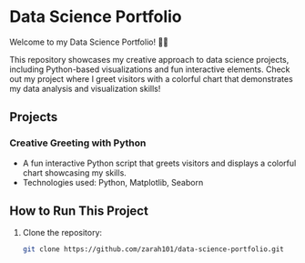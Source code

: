 # Data Science Portfolio

Welcome to my Data Science Portfolio! 🎉🎉

This repository showcases my creative approach to data science projects, including Python-based visualizations and fun interactive elements. Check out my project where I greet visitors with a colorful chart that demonstrates my data analysis and visualization skills!

## Projects

### Creative Greeting with Python
- A fun interactive Python script that greets visitors and displays a colorful chart showcasing my skills.
- Technologies used: Python, Matplotlib, Seaborn

## How to Run This Project
1. Clone the repository: 
   ```bash
   git clone https://github.com/zarah101/data-science-portfolio.git
